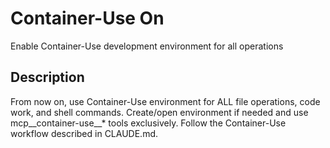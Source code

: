 # Container-Use On

Enable Container-Use development environment for all operations

## Description

From now on, use Container-Use environment for ALL file operations, code work, and shell commands. Create/open environment if needed and use mcp__container-use__* tools exclusively. Follow the Container-Use workflow described in CLAUDE.md.